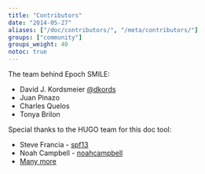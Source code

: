 ```yaml
---
title: "Contributors"
date: "2014-05-27"
aliases: ["/doc/contributors/", "/meta/contributors/"]
groups: ["community"]
groups_weight: 40
notoc: true
---
```


The team behind Epoch SMILE:

* David J. Kordsmeier [@dkords](http://twitter.com/dkords)
* Juan Pinazo
* Charles Quelos
* Tonya Brilon

Special thanks to the HUGO team for this doc tool:

* Steve Francia - [spf13](https://github.com/spf13)
* Noah Campbell - [noahcampbell](https://github.com/noahcampbell)
* [Many more](http://github.com/spf13/hugo/graphs/contributors)

